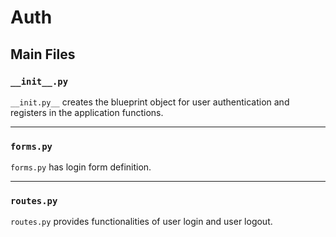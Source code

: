 # Auth
## Main Files

### `__init__.py`	 
`__init.py__` creates the blueprint object for user authentication and registers in the application functions.

---

### `forms.py` 
`forms.py` has login form definition.

---

### `routes.py`
`routes.py` provides functionalities of user login and user logout. 